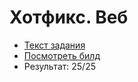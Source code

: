 # Хотфикс. Веб

* [Текст задания](https://vk.com/@tech-task-hotfix-web)
* [Посмотреть билд](https://vesdecode-hotfix-qulaz.surge.sh)
* Результат: 25/25
